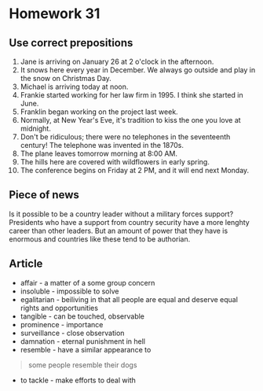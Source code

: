 # Homework 31

## Use correct prepositions
1. Jane is arriving on January 26 at 2 o'clock in the afternoon.
2. It snows here every year in December. We always go outside and play in the snow on Christmas Day.
3. Michael is arriving today at noon.
4. Frankie started working for her law firm in 1995. I think she started in June.
5. Franklin began working on the project last week.
6. Normally, at New Year's Eve, it's tradition to kiss the one you love at midnight.
7. Don't be ridiculous; there were no telephones 
in the seventeenth century! The telephone was invented in the 1870s.
8. The plane leaves tomorrow morning at 8:00 AM.
9. The hills here are covered with wildflowers in early spring.
10. The conference begins on Friday at 2 PM, and it will end next Monday.

## Piece of news
Is it possible to be a country leader without a military forces support?
Presidents who have a support from country security have a more lenghty career than other leaders.
But an amount of power that they have is enormous and countries like these tend to be authorian. 


## Article
- affair - a matter of a some group concern
- insoluble - impossible to solve
- egalitarian - beiliving in that all people are equal and deserve equal rights and opportunities
- tangible - can be touched, observable
- prominence - importance
- surveillance - close observation
- damnation - eternal punishment in hell
- resemble - have a similar appearance to
> some people resemble their dogs
- to tackle - make efforts to deal with